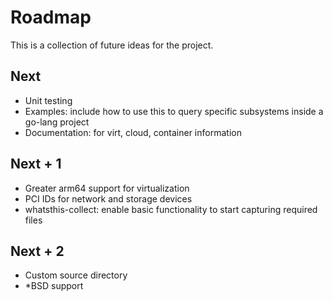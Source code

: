 # Roadmap

This is a collection of future ideas for the project.

## Next

* Unit testing
* Examples: include how to use this to query specific subsystems inside a
  go-lang project
* Documentation: for virt, cloud, container information

## Next + 1

* Greater arm64 support for virtualization
* PCI IDs for network and storage devices
* whatsthis-collect: enable basic functionality to start capturing required
  files

## Next + 2

* Custom source directory
* *BSD support
